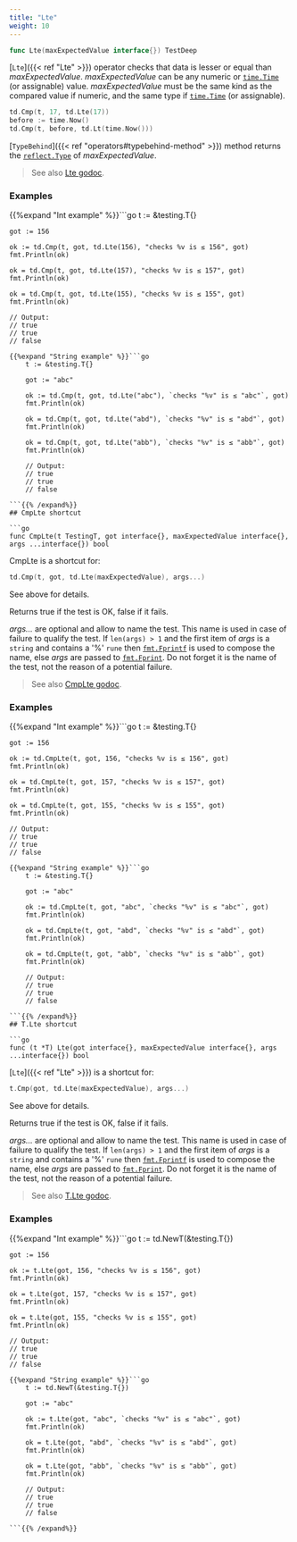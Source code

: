 ```yaml
---
title: "Lte"
weight: 10
---
```


```go
func Lte(maxExpectedValue interface{}) TestDeep
```

[`Lte`]({{< ref "Lte" >}}) operator checks that data is lesser or equal than
*maxExpectedValue*. *maxExpectedValue* can be any numeric or
[`time.Time`](https://golang.org/pkg/time/#Time) (or assignable) value. *maxExpectedValue* must be the
same kind as the compared value if numeric, and the same type if
[`time.Time`](https://golang.org/pkg/time/#Time) (or assignable).

```go
td.Cmp(t, 17, td.Lte(17))
before := time.Now()
td.Cmp(t, before, td.Lt(time.Now()))
```

[`TypeBehind`]({{< ref "operators#typebehind-method" >}}) method returns the [`reflect.Type`](https://golang.org/pkg/reflect/#Type) of *maxExpectedValue*.


> See also [<i class='fas fa-book'></i> Lte godoc](https://godoc.org/github.com/maxatome/go-testdeep/td#Lte).

### Examples

{{%expand "Int example" %}}```go
	t := &testing.T{}

	got := 156

	ok := td.Cmp(t, got, td.Lte(156), "checks %v is ≤ 156", got)
	fmt.Println(ok)

	ok = td.Cmp(t, got, td.Lte(157), "checks %v is ≤ 157", got)
	fmt.Println(ok)

	ok = td.Cmp(t, got, td.Lte(155), "checks %v is ≤ 155", got)
	fmt.Println(ok)

	// Output:
	// true
	// true
	// false

```{{% /expand%}}
{{%expand "String example" %}}```go
	t := &testing.T{}

	got := "abc"

	ok := td.Cmp(t, got, td.Lte("abc"), `checks "%v" is ≤ "abc"`, got)
	fmt.Println(ok)

	ok = td.Cmp(t, got, td.Lte("abd"), `checks "%v" is ≤ "abd"`, got)
	fmt.Println(ok)

	ok = td.Cmp(t, got, td.Lte("abb"), `checks "%v" is ≤ "abb"`, got)
	fmt.Println(ok)

	// Output:
	// true
	// true
	// false

```{{% /expand%}}
## CmpLte shortcut

```go
func CmpLte(t TestingT, got interface{}, maxExpectedValue interface{}, args ...interface{}) bool
```

CmpLte is a shortcut for:

```go
td.Cmp(t, got, td.Lte(maxExpectedValue), args...)
```

See above for details.

Returns true if the test is OK, false if it fails.

*args...* are optional and allow to name the test. This name is
used in case of failure to qualify the test. If `len(args) > 1` and
the first item of *args* is a `string` and contains a '%' `rune` then
[`fmt.Fprintf`](https://golang.org/pkg/fmt/#Fprintf) is used to compose the name, else *args* are passed to
[`fmt.Fprint`](https://golang.org/pkg/fmt/#Fprint). Do not forget it is the name of the test, not the
reason of a potential failure.


> See also [<i class='fas fa-book'></i> CmpLte godoc](https://godoc.org/github.com/maxatome/go-testdeep/td#CmpLte).

### Examples

{{%expand "Int example" %}}```go
	t := &testing.T{}

	got := 156

	ok := td.CmpLte(t, got, 156, "checks %v is ≤ 156", got)
	fmt.Println(ok)

	ok = td.CmpLte(t, got, 157, "checks %v is ≤ 157", got)
	fmt.Println(ok)

	ok = td.CmpLte(t, got, 155, "checks %v is ≤ 155", got)
	fmt.Println(ok)

	// Output:
	// true
	// true
	// false

```{{% /expand%}}
{{%expand "String example" %}}```go
	t := &testing.T{}

	got := "abc"

	ok := td.CmpLte(t, got, "abc", `checks "%v" is ≤ "abc"`, got)
	fmt.Println(ok)

	ok = td.CmpLte(t, got, "abd", `checks "%v" is ≤ "abd"`, got)
	fmt.Println(ok)

	ok = td.CmpLte(t, got, "abb", `checks "%v" is ≤ "abb"`, got)
	fmt.Println(ok)

	// Output:
	// true
	// true
	// false

```{{% /expand%}}
## T.Lte shortcut

```go
func (t *T) Lte(got interface{}, maxExpectedValue interface{}, args ...interface{}) bool
```

[`Lte`]({{< ref "Lte" >}}) is a shortcut for:

```go
t.Cmp(got, td.Lte(maxExpectedValue), args...)
```

See above for details.

Returns true if the test is OK, false if it fails.

*args...* are optional and allow to name the test. This name is
used in case of failure to qualify the test. If `len(args) > 1` and
the first item of *args* is a `string` and contains a '%' `rune` then
[`fmt.Fprintf`](https://golang.org/pkg/fmt/#Fprintf) is used to compose the name, else *args* are passed to
[`fmt.Fprint`](https://golang.org/pkg/fmt/#Fprint). Do not forget it is the name of the test, not the
reason of a potential failure.


> See also [<i class='fas fa-book'></i> T.Lte godoc](https://godoc.org/github.com/maxatome/go-testdeep/td#T.Lte).

### Examples

{{%expand "Int example" %}}```go
	t := td.NewT(&testing.T{})

	got := 156

	ok := t.Lte(got, 156, "checks %v is ≤ 156", got)
	fmt.Println(ok)

	ok = t.Lte(got, 157, "checks %v is ≤ 157", got)
	fmt.Println(ok)

	ok = t.Lte(got, 155, "checks %v is ≤ 155", got)
	fmt.Println(ok)

	// Output:
	// true
	// true
	// false

```{{% /expand%}}
{{%expand "String example" %}}```go
	t := td.NewT(&testing.T{})

	got := "abc"

	ok := t.Lte(got, "abc", `checks "%v" is ≤ "abc"`, got)
	fmt.Println(ok)

	ok = t.Lte(got, "abd", `checks "%v" is ≤ "abd"`, got)
	fmt.Println(ok)

	ok = t.Lte(got, "abb", `checks "%v" is ≤ "abb"`, got)
	fmt.Println(ok)

	// Output:
	// true
	// true
	// false

```{{% /expand%}}
